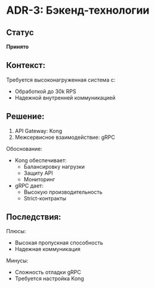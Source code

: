# ADR-3: Бэкенд-технологии

## Статус
**Принято**

## Контекст:
Требуется высоконагруженная система с:
- Обработкой до 30k RPS
- Надежной внутренней коммуникацией

## Решение:
1. API Gateway: Kong
2. Межсервисное взаимодействие: gRPC

Обоснование:
- Kong обеспечивает:
  - Балансировку нагрузки
  - Защиту API
  - Мониторинг
- gRPC дает:
  - Высокую производительность
  - Strict-контракты

## Последствия:
Плюсы:
- Высокая пропускная способность
- Надежная коммуникация

Минусы:
- Сложность отладки gRPC
- Требуется настройка Kong
